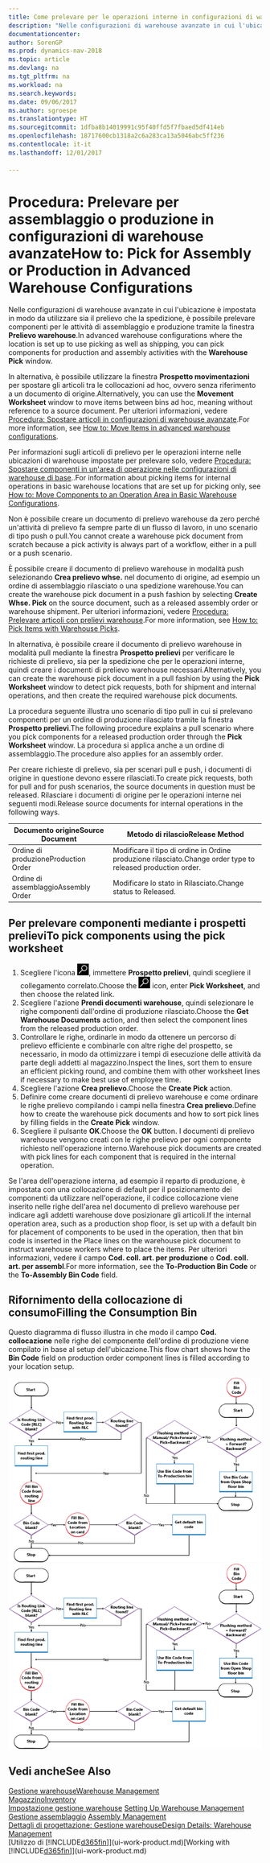```yaml
---
title: Come prelevare per le operazioni interne in configurazioni di warehouse avanzate
description: "Nelle configurazioni di warehouse avanzate in cui l'ubicazione è impostata in modo da utilizzare sia il prelievo che la spedizione, è possibile prelevare componenti per le attività di assemblaggio e produzione tramite la finestra **Prelievo warehouse**."
documentationcenter: 
author: SorenGP
ms.prod: dynamics-nav-2018
ms.topic: article
ms.devlang: na
ms.tgt_pltfrm: na
ms.workload: na
ms.search.keywords: 
ms.date: 09/06/2017
ms.author: sgroespe
ms.translationtype: HT
ms.sourcegitcommit: 1dfba8b14019991c95f40ffd5f7fbaed5df414eb
ms.openlocfilehash: 18717600cb1318a2c6a283ca13a5046abc5ff236
ms.contentlocale: it-it
ms.lasthandoff: 12/01/2017

---
```

# <a name="how-to-pick-for-assembly-or-production-in-advanced-warehouse-configurations"></a><span data-ttu-id="c317a-103">Procedura: Prelevare per assemblaggio o produzione in configurazioni di warehouse avanzate</span><span class="sxs-lookup"><span data-stu-id="c317a-103">How to: Pick for Assembly or Production in Advanced Warehouse Configurations</span></span>
<span data-ttu-id="c317a-104">Nelle configurazioni di warehouse avanzate in cui l'ubicazione è impostata in modo da utilizzare sia il prelievo che la spedizione, è possibile prelevare componenti per le attività di assemblaggio e produzione tramite la finestra **Prelievo warehouse**.</span><span class="sxs-lookup"><span data-stu-id="c317a-104">In advanced warehouse configurations where the location is set up to use picking as well as shipping, you can pick components for production and assembly activities with the **Warehouse Pick** window.</span></span>  

<span data-ttu-id="c317a-105">In alternativa, è possibile utilizzare la finestra **Prospetto movimentazioni** per spostare gli articoli tra le collocazioni ad hoc, ovvero senza riferimento a un documento di origine.</span><span class="sxs-lookup"><span data-stu-id="c317a-105">Alternatively, you can use the **Movement Worksheet** window to move items between bins ad hoc, meaning without reference to a source document.</span></span> <span data-ttu-id="c317a-106">Per ulteriori informazioni, vedere [Procedura: Spostare articoli in configurazioni di warehouse avanzate](warehouse-how-to-move-items-in-advanced-warehousing.md).</span><span class="sxs-lookup"><span data-stu-id="c317a-106">For more information, see [How to: Move Items in advanced warehouse configurations](warehouse-how-to-move-items-in-advanced-warehousing.md).</span></span>  

<span data-ttu-id="c317a-107">Per informazioni sugli articoli di prelievo per le operazioni interne nelle ubicazioni di warehouse impostate per prelevare solo, vedere [Procedura: Spostare componenti in un'area di operazione nelle configurazioni di warehouse di base](warehouse-how-to-move-components-to-an-operation-area-in-basic-warehousing.md)..</span><span class="sxs-lookup"><span data-stu-id="c317a-107">For information about picking items for internal operations in basic warehouse locations that are set up for picking only, see [How to: Move Components to an Operation Area in Basic Warehouse Configurations](warehouse-how-to-move-components-to-an-operation-area-in-basic-warehousing.md).</span></span>  

<span data-ttu-id="c317a-108">Non è possibile creare un documento di prelievo warehouse da zero perché un'attività di prelievo fa sempre parte di un flusso di lavoro, in uno scenario di tipo push o pull.</span><span class="sxs-lookup"><span data-stu-id="c317a-108">You cannot create a warehouse pick document from scratch because a pick activity is always part of a workflow, either in a pull or a push scenario.</span></span>  

<span data-ttu-id="c317a-109">È possibile creare il documento di prelievo warehouse in modalità push selezionando **Crea prelievo whse.** nel documento di origine, ad esempio un ordine di assemblaggio rilasciato o una spedizione warehouse.</span><span class="sxs-lookup"><span data-stu-id="c317a-109">You can create the warehouse pick document in a push fashion by selecting **Create Whse. Pick** on the source document, such as a released assembly order or warehouse shipment.</span></span> <span data-ttu-id="c317a-110">Per ulteriori informazioni, vedere [Procedura: Prelevare articoli con prelievi warehouse](warehouse-how-to-pick-items-for-warehouse-shipment.md).</span><span class="sxs-lookup"><span data-stu-id="c317a-110">For more information, see [How to: Pick Items with Warehouse Picks](warehouse-how-to-pick-items-for-warehouse-shipment.md).</span></span>  

<span data-ttu-id="c317a-111">In alternativa, è possibile creare il documento di prelievo warehouse in modalità pull mediante la finestra **Prospetto prelievi** per verificare le richieste di prelievo, sia per la spedizione che per le operazioni interne, quindi creare i documenti di prelievo warehouse necessari.</span><span class="sxs-lookup"><span data-stu-id="c317a-111">Alternatively, you can create the warehouse pick document in a pull fashion by using the **Pick Worksheet** window to detect pick requests, both for shipment and internal operations, and then create the required warehouse pick documents.</span></span>  

<span data-ttu-id="c317a-112">La procedura seguente illustra uno scenario di tipo pull in cui si prelevano componenti per un ordine di produzione rilasciato tramite la finestra **Prospetto prelievi**.</span><span class="sxs-lookup"><span data-stu-id="c317a-112">The following procedure explains a pull scenario where you pick components for a released production order through the **Pick Worksheet** window.</span></span> <span data-ttu-id="c317a-113">La procedura si applica anche a un ordine di assemblaggio.</span><span class="sxs-lookup"><span data-stu-id="c317a-113">The procedure also applies for an assembly order.</span></span>  

<span data-ttu-id="c317a-114">Per creare richieste di prelievo, sia per scenari pull e push, i documenti di origine in questione devono essere rilasciati.</span><span class="sxs-lookup"><span data-stu-id="c317a-114">To create pick requests, both for pull and for push scenarios, the source documents in question must be released.</span></span> <span data-ttu-id="c317a-115">Rilasciare i documenti di origine per le operazioni interne nei seguenti modi.</span><span class="sxs-lookup"><span data-stu-id="c317a-115">Release source documents for internal operations in the following ways.</span></span>  

|<span data-ttu-id="c317a-116">Documento origine</span><span class="sxs-lookup"><span data-stu-id="c317a-116">Source Document</span></span>|<span data-ttu-id="c317a-117">Metodo di rilascio</span><span class="sxs-lookup"><span data-stu-id="c317a-117">Release Method</span></span>|  
|---------------------|--------------------|  
|<span data-ttu-id="c317a-118">Ordine di produzione</span><span class="sxs-lookup"><span data-stu-id="c317a-118">Production Order</span></span>|<span data-ttu-id="c317a-119">Modificare il tipo di ordine in Ordine produzione rilasciato.</span><span class="sxs-lookup"><span data-stu-id="c317a-119">Change order type to released production order.</span></span>|  
|<span data-ttu-id="c317a-120">Ordine di assemblaggio</span><span class="sxs-lookup"><span data-stu-id="c317a-120">Assembly Order</span></span>|<span data-ttu-id="c317a-121">Modificare lo stato in Rilasciato.</span><span class="sxs-lookup"><span data-stu-id="c317a-121">Change status to Released.</span></span>|  

## <a name="to-pick-components-using-the-pick-worksheet"></a><span data-ttu-id="c317a-122">Per prelevare componenti mediante i prospetti prelievi</span><span class="sxs-lookup"><span data-stu-id="c317a-122">To pick components using the pick worksheet</span></span>  
1.  <span data-ttu-id="c317a-123">Scegliere l'icona ![Cerca pagina o report](media/ui-search/search_small.png "icona Cerca pagina o report"), immettere **Prospetto prelievi**, quindi scegliere il collegamento correlato.</span><span class="sxs-lookup"><span data-stu-id="c317a-123">Choose the ![Search for Page or Report](media/ui-search/search_small.png "Search for Page or Report icon") icon, enter **Pick Worksheet**, and then choose the related link.</span></span>  
2.  <span data-ttu-id="c317a-124">Scegliere l'azione **Prendi documenti warehouse**, quindi selezionare le righe componenti dall'ordine di produzione rilasciato.</span><span class="sxs-lookup"><span data-stu-id="c317a-124">Choose the **Get Warehouse Documents** action, and then select the component lines from the released production order.</span></span>  
3.  <span data-ttu-id="c317a-125">Controllare le righe, ordinarle in modo da ottenere un percorso di prelievo efficiente e combinarle con altre righe del prospetto, se necessario, in modo da ottimizzare i tempi di esecuzione delle attività da parte degli addetti al magazzino.</span><span class="sxs-lookup"><span data-stu-id="c317a-125">Inspect the lines, sort them to ensure an efficient picking round, and combine them with other worksheet lines if necessary to make best use of employee time.</span></span>  
4.  <span data-ttu-id="c317a-126">Scegliere l'azione **Crea prelievo**.</span><span class="sxs-lookup"><span data-stu-id="c317a-126">Choose the **Create Pick** action.</span></span>  
5.  <span data-ttu-id="c317a-127">Definire come creare documenti di prelievo warehouse e come ordinare le righe prelievo compilando i campi nella finestra **Crea prelievo**.</span><span class="sxs-lookup"><span data-stu-id="c317a-127">Define how to create the warehouse pick documents and how to sort pick lines by filling fields in the **Create Pick** window.</span></span>  
6.  <span data-ttu-id="c317a-128">Scegliere il pulsante **OK**.</span><span class="sxs-lookup"><span data-stu-id="c317a-128">Choose the **OK** button.</span></span> <span data-ttu-id="c317a-129">I documenti di prelievo warehouse vengono creati con le righe prelievo per ogni componente richiesto nell'operazione interno.</span><span class="sxs-lookup"><span data-stu-id="c317a-129">Warehouse pick documents are created with pick lines for each component that is required in the internal operation.</span></span>  

<span data-ttu-id="c317a-130">Se l'area dell'operazione interna, ad esempio il reparto di produzione, è impostata con una collocazione di default per il posizionamento dei componenti da utilizzare nell'operazione, il codice collocazione viene inserito nelle righe dell'area nel documento di prelievo warehouse per indicare agli addetti warehouse dove posizionare gli articoli.</span><span class="sxs-lookup"><span data-stu-id="c317a-130">If the internal operation area, such as a production shop floor, is set up with a default bin for placement of components to be used in the operation, then that bin code is inserted in the Place lines on the warehouse pick document to instruct warehouse workers where to place the items.</span></span> <span data-ttu-id="c317a-131">Per ulteriori informazioni, vedere il campo **Cod. coll. art. per produzione** o **Cod. coll. art. per assembl**.</span><span class="sxs-lookup"><span data-stu-id="c317a-131">For more information, see the **To-Production Bin Code** or the **To-Assembly Bin Code** field.</span></span>

## <a name="filling-the-consumption-bin"></a><span data-ttu-id="c317a-132">Rifornimento della collocazione di consumo</span><span class="sxs-lookup"><span data-stu-id="c317a-132">Filling the Consumption Bin</span></span>
<span data-ttu-id="c317a-133">Questo diagramma di flusso illustra in che modo il campo **Cod. collocazione** nelle righe del componente dell'ordine di produzione viene compilato in base al setup dell'ubicazione.</span><span class="sxs-lookup"><span data-stu-id="c317a-133">This flow chart shows how the **Bin Code** field on production order component lines is filled according to your location setup.</span></span>

<span data-ttu-id="c317a-134">![Diagramma di flusso collocazione](media/binflow.png "BinFlow")</span><span class="sxs-lookup"><span data-stu-id="c317a-134">![Bin flow chart](media/binflow.png "BinFlow")</span></span>  

## <a name="see-also"></a><span data-ttu-id="c317a-135">Vedi anche</span><span class="sxs-lookup"><span data-stu-id="c317a-135">See Also</span></span>
[<span data-ttu-id="c317a-136">Gestione warehouse</span><span class="sxs-lookup"><span data-stu-id="c317a-136">Warehouse Management</span></span>](warehouse-manage-warehouse.md)  
[<span data-ttu-id="c317a-137">Magazzino</span><span class="sxs-lookup"><span data-stu-id="c317a-137">Inventory</span></span>](inventory-manage-inventory.md)  
<span data-ttu-id="c317a-138">[Impostazione gestione warehouse](warehouse-setup-warehouse.md)   </span><span class="sxs-lookup"><span data-stu-id="c317a-138">[Setting Up Warehouse Management](warehouse-setup-warehouse.md)   </span></span>  
<span data-ttu-id="c317a-139">[Gestione assemblaggio](assembly-assemble-items.md)  </span><span class="sxs-lookup"><span data-stu-id="c317a-139">[Assembly Management](assembly-assemble-items.md)  </span></span>  
[<span data-ttu-id="c317a-140">Dettagli di progettazione: Gestione warehouse</span><span class="sxs-lookup"><span data-stu-id="c317a-140">Design Details: Warehouse Management</span></span>](design-details-warehouse-management.md)  
<span data-ttu-id="c317a-141">[Utilizzo di [!INCLUDE[d365fin](includes/d365fin_md.md)]](ui-work-product.md)</span><span class="sxs-lookup"><span data-stu-id="c317a-141">[Working with [!INCLUDE[d365fin](includes/d365fin_md.md)]](ui-work-product.md)</span></span>

